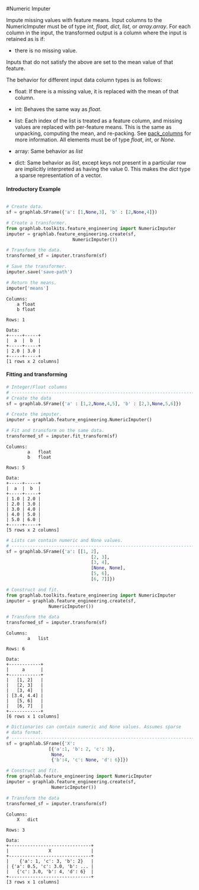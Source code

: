 #Numeric Imputer 

Impute missing values with feature means. Input columns to the NumericImputer
must be of type *int*, *float*, *dict*, *list*, or *array.array*.  For each
column in the input, the transformed output is a column where the input is
retained as is if:

- there is no missing value.

Inputs that do not satisfy the above are set to the mean value of that
feature.

The behavior for different input data column types is as follows:

- float: If there is a missing value, it is replaced with the mean
  of that column.

- int: Behaves the same way as *float*.

- list: Each index of the list is treated as a feature column, and
  missing values are replaced with per-feature means. This is
  the same as unpacking, computing the mean, and re-packing. See [pack_columns](https://dato.com/products/create/docs/generated/graphlab.SFrame.pack_columns.html) 
  for more information. All elements must be of type *float*, *int*, or *None*.

- array: Same behavior as *list*

- dict: Same behavior as *list*, except keys not present in
  a particular row are implicitly interpreted as having the
  value 0. This makes the  *dict* type a sparse representation
  of a vector.

#### Introductory Example
```python

# Create data.
sf = graphlab.SFrame({'a': [1,None,3], 'b' : [2,None,4]})

# Create a transformer.
from graphlab.toolkits.feature_engineering import NumericImputer
imputer = graphlab.feature_engineering.create(sf,
                         NumericImputer())

# Transform the data.
transformed_sf = imputer.transform(sf)

# Save the transformer.
imputer.save('save-path')

# Return the means.
imputer['means']
```
```no-highlight
Columns:
    a float
    b float

Rows: 1

Data:
+-----+-----+
|  a  |  b  |
+-----+-----+
| 2.0 | 3.0 |
+-----+-----+
[1 rows x 2 columns]

```
#### Fitting and transforming

```python
# Integer/Float columns
# ----------------------------------------------------------------------
# Create the data
sf = graphlab.SFrame({'a' : [1,2,None,4,5], 'b' : [2,3,None,5,6]})

# Create the imputer.
imputer = graphlab.feature_engineering.NumericImputer()

# Fit and transform on the same data.
transformed_sf = imputer.fit_transform(sf)
```
```no-highlight
Columns:
        a   float
        b   float

Rows: 5

Data:
+-----+-----+
|  a  |  b  |
+-----+-----+
| 1.0 | 2.0 |
| 2.0 | 3.0 |
| 3.0 | 4.0 |
| 4.0 | 5.0 |
| 5.0 | 6.0 |
+-----+-----+
[5 rows x 2 columns]
```
```python
# Lists can contain numeric and None values.
# ----------------------------------------------------------------------
sf = graphlab.SFrame({'a': [[1, 2],
                                [2, 3],
                                [3, 4],
                                [None, None],
                                [5, 6],
                                [6, 7]]})

# Construct and fit.
from graphlab.toolkits.feature_engineering import NumericImputer
imputer = graphlab.feature_engineering.create(sf,
                NumericImputer())

# Transform the data
transformed_sf = imputer.transform(sf)
```
```no-highlight
Columns:
        a   list

Rows: 6

Data:
+------------+
|     a      |
+------------+
|   [1, 2]   |
|   [2, 3]   |
|   [3, 4]   |
| [3.4, 4.4] |
|   [5, 6]   |
|   [6, 7]   |
+------------+
[6 rows x 1 columns]
```
```python
# Dictionaries can contain numeric and None values. Assumes sparse
# data format.
# ----------------------------------------------------------------------
sf = graphlab.SFrame({'X':
                [{'a':1, 'b': 2, 'c': 3},
                 None,
                 {'b':4, 'c': None, 'd': 6}]})

# Construct and fit.
from graphlab.feature_engineering import NumericImputer
imputer = graphlab.feature_engineering.create(sf,
                 NumericImputer())

# Transform the data
transformed_sf = imputer.transform(sf)
```
```no-highlight
Columns:
    X   dict

Rows: 3

Data:
+-------------------------------+
|               X               |
+-------------------------------+
|    {'a': 1, 'c': 3, 'b': 2}   |
| {'a': 0.5, 'c': 3.0, 'b': ... |
|   {'c': 3.0, 'b': 4, 'd': 6}  |
+-------------------------------+
[3 rows x 1 columns]

```
